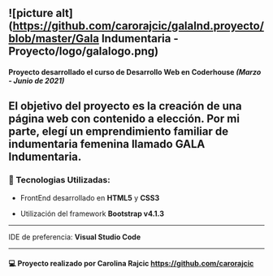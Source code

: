 ![picture alt](https://github.com/carorajcic/galaInd.proyecto/blob/master/Gala Indumentaria - Proyecto/logo/galalogo.png)
------------------------------------
#### Proyecto desarrollado el curso de Desarrollo Web en Coderhouse ___(Marzo - Junio de 2021)___ 
 El objetivo del proyecto es la creación de una página web con contenido a elección. Por mi parte, elegí un emprendimiento familiar de indumentaria femenina llamado __GALA Indumentaria__.
------------------------------------
### :wrench: Tecnologias Utilizadas: ####

* FrontEnd desarrollado en __HTML5__ y __CSS3__

* Utilización del framework __Bootstrap v4.1.3__
------------------------------------
IDE de preferencia: __Visual Studio Code__

***
#### :computer:  Proyecto realizado por Carolina Rajcic <https://github.com/carorajcic>
